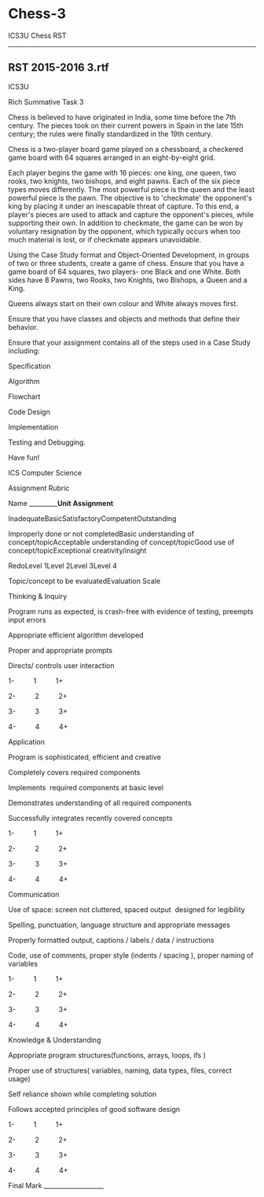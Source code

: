# Chess-3
ICS3U Chess RST
___
## RST 2015-2016 3.rtf
ICS3U

Rich Summative Task 3

Chess is believed to have originated in India, some time before the 7th century. The pieces took on their current powers in Spain in the late 15th century; the rules were finally standardized in the 19th century. 

Chess is a two-player board game played on a chessboard, a checkered game board with 64 squares arranged in an eight-by-eight grid.

Each player begins the game with 16 pieces: one king, one queen, two rooks, two knights, two bishops, and eight pawns. Each of the six piece types moves differently. The most powerful piece is the queen and the least powerful piece is the pawn. The objective is to 'checkmate' the opponent's king by placing it under an inescapable threat of capture. To this end, a player's pieces are used to attack and capture the opponent's pieces, while supporting their own. In addition to checkmate, the game can be won by voluntary resignation by the opponent, which typically occurs when too much material is lost, or if checkmate appears unavoidable.

Using the Case Study format and Object-Oriented Development, in groups of two or three students, create a game of chess. Ensure that you have a game board of 64 squares, two players- one Black and one White. Both sides have 8 Pawns, two Rooks, two Knights, two Bishops, a Queen and a King. 

Queens always start on their own colour and White always moves first. 

Ensure that you have classes and objects and methods that define their behavior. 

Ensure that your assignment contains all of the steps used in a Case Study including: 

Specification

Algorithm

Flowchart 

Code Design 

Implementation

Testing and Debugging. 

Have fun!

ICS Computer Science

Assignment Rubric

Name _____________________________Unit Assignment____________________

InadequateBasicSatisfactoryCompetentOutstanding

Improperly done or not completedBasic understanding of concept/topicAcceptable understanding of concept/topicGood use of concept/topicExceptional creativity/insight

RedoLevel 1Level 2Level 3Level 4

Topic/concept to be evaluatedEvaluation Scale

Thinking & Inquiry

Program runs as expected, is crash-free with evidence of testing, preempts input errors

Appropriate efficient algorithm developed

Proper and appropriate prompts

Directs/ controls user interaction

1-          1          1+

2-          2          2+

3-          3          3+

4-          4          4+

Application

Program is sophisticated, efficient and creative

Completely covers required components 

Implements  required components at basic level 

Demonstrates understanding of all required components

Successfully integrates recently covered concepts 

1-          1          1+

2-          2          2+

3-          3          3+

4-          4          4+

Communication

Use of space: screen not cluttered, spaced output  designed for legibility

Spelling, punctuation, language structure and appropriate messages

Properly formatted output, captions / labels / data / instructions

Code, use of comments, proper style (indents / spacing ), proper naming of  variables

1-          1          1+

2-          2          2+

3-          3          3+

4-          4          4+

Knowledge & Understanding

Appropriate program structures(functions, arrays, loops, ifs )

Proper use of structures( variables, naming, data types, files, correct usage)

Self reliance shown while completing solution

Follows accepted principles of good software design

1-          1          1+

2-          2          2+

3-          3          3+

4-          4          4+

Final Mark ___________________
